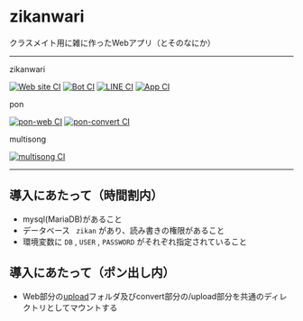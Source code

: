 # zikanwari

クラスメイト用に雑に作ったWebアプリ（とそのなにか）

---
zikanwari

[![Web site CI](https://github.com/zikanwari/zikanwari/actions/workflows/web-build.yml/badge.svg)](https://github.com/zikanwari/zikanwari/actions/workflows/web-build.yml)
[![Bot CI](https://github.com/zikanwari/zikanwari/actions/workflows/bot-build.yml/badge.svg)](https://github.com/zikanwari/zikanwari/actions/workflows/bot-build.yml)
[![LINE CI](https://github.com/zikanwari/zikanwari/actions/workflows/line-build.yml/badge.svg)](https://github.com/zikanwari/zikanwari/actions/workflows/line-build.yml)
[![App CI](https://github.com/zikanwari/zikanwari/actions/workflows/app-build.yml/badge.svg)](https://github.com/zikanwari/zikanwari/actions/workflows/app-build.yml)

pon

[![pon-web CI](https://github.com/zikanwari/zikanwari/actions/workflows/web-pon.yml/badge.svg)](https://github.com/zikanwari/zikanwari/actions/workflows/web-pon.yml)
[![pon-convert CI](https://github.com/zikanwari/zikanwari/actions/workflows/convert-pon.yml/badge.svg)](https://github.com/zikanwari/zikanwari/actions/workflows/convert-pon.yml)

multisong

[![multisong CI](https://github.com/zikanwari/zikanwari/actions/workflows/multisong.yml/badge.svg)](https://github.com/zikanwari/zikanwari/actions/workflows/multisong.yml)

---

## 導入にあたって（時間割内）
- mysql(MariaDB)があること
- データベース ` zikan` があり、読み書きの権限があること
- 環境変数に `DB` , `USER` , `PASSWORD` がそれぞれ指定されていること

## 導入にあたって（ポン出し内）
- Web部分の[upload](https://github.com/zikanwari/zikanwari/tree/main/pon/web/html/upload)フォルダ及びconvert部分の/upload部分を共通のディレクトリとしてマウントする
